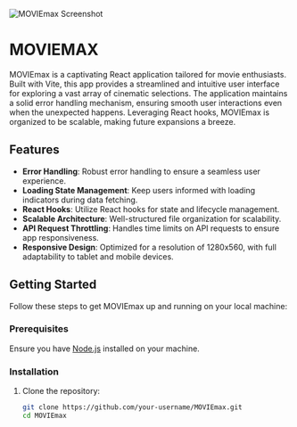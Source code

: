 ![MOVIEmax Screenshot](https://i.ibb.co/Y2jCbxw/2023-10-23-013031.png)

# MOVIEMAX

MOVIEmax is a captivating React application tailored for movie enthusiasts. Built with Vite, this app provides a streamlined and intuitive user interface for exploring a vast array of cinematic selections. The application maintains a solid error handling mechanism, ensuring smooth user interactions even when the unexpected happens. Leveraging React hooks, MOVIEmax is organized to be scalable, making future expansions a breeze.

## Features

- **Error Handling**: Robust error handling to ensure a seamless user experience.
- **Loading State Management**: Keep users informed with loading indicators during data fetching.
- **React Hooks**: Utilize React hooks for state and lifecycle management.
- **Scalable Architecture**: Well-structured file organization for scalability.
- **API Request Throttling**: Handles time limits on API requests to ensure app responsiveness.
- **Responsive Design**: Optimized for a resolution of 1280x560, with full adaptability to tablet and mobile devices.

## Getting Started

Follow these steps to get MOVIEmax up and running on your local machine:

### Prerequisites

Ensure you have [Node.js](https://nodejs.org/) installed on your machine.

### Installation

1. Clone the repository:
   ```bash
   git clone https://github.com/your-username/MOVIEmax.git
   cd MOVIEmax

